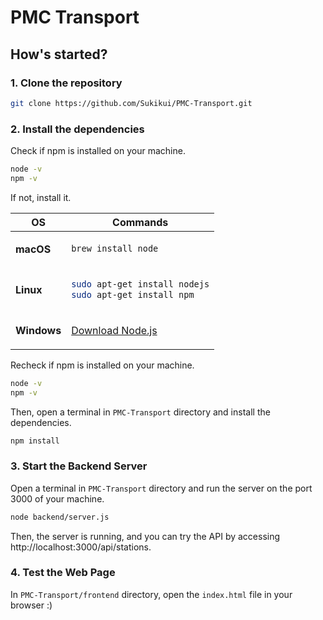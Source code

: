 # PMC Transport

## How's started?

### 1. Clone the repository

```bash
git clone https://github.com/Sukikui/PMC-Transport.git
```

### 2. Install the dependencies

Check if npm is installed on your machine.

```bash
node -v
npm -v
```

If not, install it.

<table>
<thead>
<tr>
<th>OS</th>
<th>Commands</th>
</tr>
</thead>
<tbody>
<tr>
<td>

**macOS**

</td>
<td>

```bash
brew install node
```

</td>
</tr>
<tr>
<td>

**Linux**

</td>
<td>

```bash
sudo apt-get install nodejs
sudo apt-get install npm
```

</td>
</tr>
<tr>
<td>

**Windows**

</td>
<td>

[Download Node.js](https://nodejs.org/en/download/)

</td>
</tr>
</tbody>
</table>

Recheck if npm is installed on your machine.

```bash
node -v
npm -v
```

Then, open a terminal in `PMC-Transport` directory and install the dependencies.

```bash
npm install
```

### 3. Start the Backend Server

Open a terminal in `PMC-Transport` directory and run the server on the port 3000 of your machine.

```bash
node backend/server.js
```

Then, the server is running, and you can try the API by accessing http://localhost:3000/api/stations.

### 4. Test the Web Page

In `PMC-Transport/frontend` directory, open the `index.html` file in your browser :)
